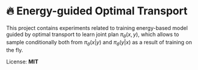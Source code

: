 # 🔥 Energy-guided Optimal Transport

This project contains experiments related to training energy-based model guided by optimal transport to learn joint plan $\pi_\theta(x, y)$, which allows to sample conditionally both from $\pi_\theta(x|y)$ and $\pi_\theta(y|x)$ as a result of training on the fly.

License: **MIT**